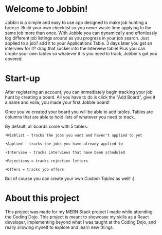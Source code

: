 # Welcome to Jobbin!
Jobbin is a simple and easy to use app designed to make job hunting a breeze. Build your own checklist so you never waste time applying to the same job more than once.
With Jobble you can dynamically and effortlessly log different job listings around as you progress in your job search. Just applied to a job? add it to your Applications Table. 3 days later you get an interview for it? drag that sucker into the Interview table! Plus you can create your own tables so whatever it is you need to track, Jobbin's got you covered.

# Start-up
After registering an account, you can immediately begin tracking your job hunt by creating a board. All you have to do is click the "Add Board", give it a name and voila, you made your first Jobble board!

Once you've created your board you will be able to add tables. Tables are columns that are able to hold lists of whatever you need to track.

By default, all boards come with 5 tables:

    •Wishlist - tracks the jobs you want and haven't applied to yet

    •Applied - tracks the jobs you have already applied to

    •Interview - tracks interviews that have been scheduled

    •Rejections = tracks rejection letters

    •Offers = tracks job offers
    

But of course you can create your own *Custom Tables* as well! :)

# About this project
This project was made for my MERN Stack project I made while attending the Coding Dojo. This project is meant to showcase my skills as a React developer, implementing beyond what I was taught at the Coding Dojo, and really allowing myself to explore and learn new things.
